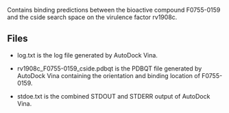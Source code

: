 Contains binding predictions between the bioactive compound F0755-0159 and the cside search space on the virulence factor rv1908c.

## Files

- log.txt is the log file generated by AutoDock Vina.

- rv1908c_F0755-0159_cside.pdbqt is the PDBQT file generated by AutoDock Vina containing the orientation and binding location of F0755-0159.

- stdoe.txt is the combined STDOUT and STDERR output of AutoDock Vina.

